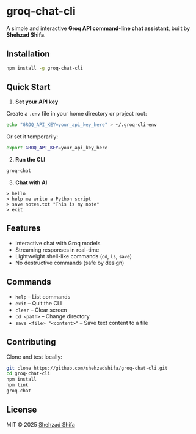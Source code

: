 # groq-chat-cli

A simple and interactive **Groq API command-line chat assistant**, built by **Shehzad Shifa**.

## Installation

```bash
npm install -g groq-chat-cli
````

## Quick Start

1. **Set your API key**

Create a `.env` file in your home directory or project root:

```bash
echo "GROQ_API_KEY=your_api_key_here" > ~/.groq-cli-env
```

Or set it temporarily:

```bash
export GROQ_API_KEY=your_api_key_here
```

2. **Run the CLI**

```bash
groq-chat
```

3. **Chat with AI**

```
> hello
> help me write a Python script
> save notes.txt "This is my note"
> exit
```

## Features

* Interactive chat with Groq models
* Streaming responses in real-time
* Lightweight shell-like commands (`cd`, `ls`, `save`)
* No destructive commands (safe by design)

## Commands

* `help` – List commands
* `exit` – Quit the CLI
* `clear` – Clear screen
* `cd <path>` – Change directory
* `save <file> "<content>"` – Save text content to a file

## Contributing

Clone and test locally:

```bash
git clone https://github.com/shehzadshifa/groq-chat-cli.git
cd groq-chat-cli
npm install
npm link
groq-chat
```

## License

MIT © 2025 [Shehzad Shifa](mailto:shehzadshifa@gmail.com)


